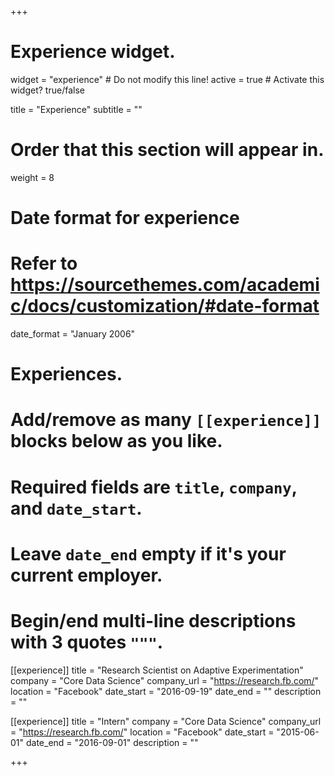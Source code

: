 +++
# Experience widget.
widget = "experience"  # Do not modify this line!
active = true  # Activate this widget? true/false

title = "Experience"
subtitle = ""

# Order that this section will appear in.
weight = 8

# Date format for experience
#   Refer to https://sourcethemes.com/academic/docs/customization/#date-format
date_format = "January 2006"

# Experiences.
#   Add/remove as many `[[experience]]` blocks below as you like.
#   Required fields are `title`, `company`, and `date_start`.
#   Leave `date_end` empty if it's your current employer.
#   Begin/end multi-line descriptions with 3 quotes `"""`.
[[experience]]
  title = "Research Scientist on Adaptive Experimentation"
  company = "Core Data Science"
  company_url = "https://research.fb.com/"
  location = "Facebook"
  date_start = "2016-09-19"
  date_end = ""
  description = ""

[[experience]]
  title = "Intern"
  company = "Core Data Science"
  company_url = "https://research.fb.com/"
  location = "Facebook"
  date_start = "2015-06-01"
  date_end = "2016-09-01"
  description = ""

+++
